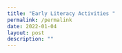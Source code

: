 ```yaml
---
title: "Early Literacy Activities "
permalink: /permalink
date: 2022-01-04
layout: post
description: ""
---
```

